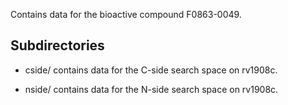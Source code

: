 Contains data for the bioactive compound F0863-0049.

## Subdirectories

- cside/ contains data for the C-side search space on rv1908c.

- nside/ contains data for the N-side search space on rv1908c.

